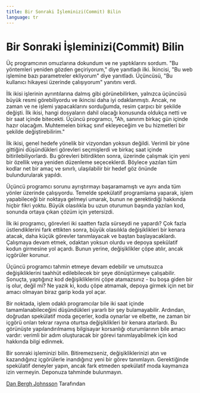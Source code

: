 ```yaml
---
title: Bir Sonraki İşleminizi(Commit) Bilin
language: tr
---
```


# Bir Sonraki İşleminizi(Commit) Bilin

Üç programcının omuzlarına dokundum ve ne yaptıklarını sordum. "Bu yöntemleri yeniden gözden geçiriyorum," diye yanıtladı ilki. İkincisi, "Bu web işlemine bazı parametreler ekliyorum" diye yanıtladı. Üçüncüsü, "Bu kullanıcı hikayesi üzerinde çalışıyorum" yanıtını verdi.

İlk ikisi işlerinin ayrıntılarına dalmış gibi görünebilirken, yalnızca üçüncüsü büyük resmi görebiliyordu ve ikincisi daha iyi odaklanmıştı. Ancak, ne zaman ve ne işlemi yapacaklarını sorduğumda, resim çarpıcı bir şekilde değişti. İlk ikisi, hangi dosyaların dahil olacağı konusunda oldukça netti ve bir saat içinde bitecekti. Üçüncü programcı, "Ah, sanırım birkaç gün içinde hazır olacağım. Muhtemelen birkaç sınıf ekleyeceğim ve bu hizmetleri bir şekilde değiştirebilirim."

İlk ikisi, genel hedefe yönelik bir vizyondan yoksun değildi. Verimli bir yöne gittiğini düşündükleri görevleri seçmişlerdi ve birkaç saat içinde bitirilebiliyorlardı. Bu görevleri bitirdikten sonra, üzerinde çalışmak için yeni bir özellik veya yeniden düzenleme seçeceklerdi. Böylece yazılan tüm kodlar net bir amaç ve sınırlı, ulaşılabilir bir hedef göz önünde bulundurularak yapıldı.

Üçüncü programcı sorunu ayrıştırmayı başaramamıştı ve aynı anda tüm yönler üzerinde çalışıyordu. Temelde spekülatif programlama yaparak, işlem yapabileceği bir noktaya gelmeyi umarak, bunun ne gerektirdiği hakkında hiçbir fikri yoktu. Büyük olasılıkla bu uzun oturumun başında yazılan kod, sonunda ortaya çıkan çözüm için yetersizdi.

İlk iki programcı, görevleri iki saatten fazla sürseydi ne yapardı? Çok fazla üstlendiklerini fark ettikten sonra, büyük olasılıkla değişiklikleri bir kenara atacak, daha küçük görevler tanımlayacak ve baştan başlayacaklardı. Çalışmaya devam etmek, odaktan yoksun olurdu ve depoya spekülatif kodun girmesine yol açardı. Bunun yerine, değişiklikler çöpe atılır, ancak içgörüler korunur.

Üçüncü programcı tahmin etmeye devam edebilir ve umutsuzca değişikliklerini taahhüt edilebilecek bir şeye dönüştürmeye çalışabilir. Sonuçta, yaptığınız kod değişikliklerini çöpe atamazsınız - bu boşa giden bir iş olur, değil mi? Ne yazık ki, kodu çöpe atmamak, depoya girmek için net bir amacı olmayan biraz garip koda yol açar.

Bir noktada, işlem odaklı programcılar bile iki saat içinde tamamlanabileceğini düşündükleri yararlı bir şey bulamayabilir. Ardından, doğrudan spekülatif moda geçerler, kodla oynarlar ve elbette, ne zaman bir içgörü onları tekrar rayına oturtsa değişiklikleri bir kenara atarlardı. Bu görünüşte yapılandırılmamış bilgisayar korsanlığı oturumlarının bile amacı vardır: verimli bir adım oluşturacak bir görevi tanımlayabilmek için kod hakkında bilgi edinmek.

Bir sonraki işleminizi bilin. Bitiremezseniz, değişikliklerinizi atın ve kazandığınız içgörülerle inandığınız yeni bir görev tanımlayın. Gerektiğinde spekülatif deneyler yapın, ancak fark etmeden spekülatif moda kaymanıza izin vermeyin. Deponuza tahminde bulunmayın.

[Dan Bergh Johnsson](http://programmer.97things.oreilly.com/wiki/index.php/Dan_Bergh_Johnsson) Tarafından